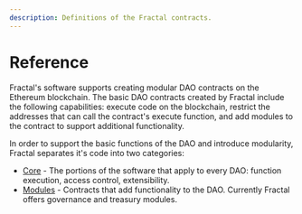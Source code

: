 ```yaml
---
description: Definitions of the Fractal contracts.
---
```


# Reference

Fractal's software supports creating modular DAO contracts on the Ethereum blockchain. The basic DAO contracts created by Fractal include the following capabilities: execute code on the blockchain, restrict the addresses that can call the contract's execute function, and add modules to the contract to support additional functionality.

In order to support the basic functions of the DAO and introduce modularity, Fractal separates it's code into two categories:

* [Core](fractal-core/) - The portions of the software that apply to every DAO: function execution, access control, extensibility.
* [Modules](modules/) - Contracts that add functionality to the DAO. Currently Fractal offers governance and treasury modules.
